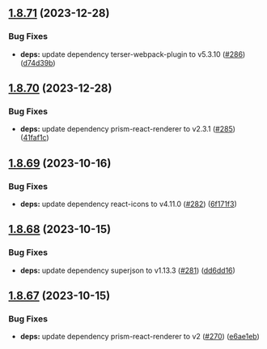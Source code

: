 ## [1.8.71](https://github.com/dds/bosabosa.org/compare/v1.8.70...v1.8.71) (2023-12-28)


### Bug Fixes

* **deps:** update dependency terser-webpack-plugin to v5.3.10 ([#286](https://github.com/dds/bosabosa.org/issues/286)) ([d74d39b](https://github.com/dds/bosabosa.org/commit/d74d39b2e5e44ea602a2c93f8bbc3acf09fba0d6))



## [1.8.70](https://github.com/dds/bosabosa.org/compare/v1.8.69...v1.8.70) (2023-12-28)


### Bug Fixes

* **deps:** update dependency prism-react-renderer to v2.3.1 ([#285](https://github.com/dds/bosabosa.org/issues/285)) ([41faf1c](https://github.com/dds/bosabosa.org/commit/41faf1c41eeb8f03bdf92929b142af67c37e8ff3))



## [1.8.69](https://github.com/dds/bosabosa.org/compare/v1.8.68...v1.8.69) (2023-10-16)


### Bug Fixes

* **deps:** update dependency react-icons to v4.11.0 ([#282](https://github.com/dds/bosabosa.org/issues/282)) ([6f171f3](https://github.com/dds/bosabosa.org/commit/6f171f31fe9d2f403bba8394e667a77003e628e9))



## [1.8.68](https://github.com/dds/bosabosa.org/compare/v1.8.67...v1.8.68) (2023-10-15)


### Bug Fixes

* **deps:** update dependency superjson to v1.13.3 ([#281](https://github.com/dds/bosabosa.org/issues/281)) ([dd6dd16](https://github.com/dds/bosabosa.org/commit/dd6dd1669cba9620754bd59ea488aca32453d654))



## [1.8.67](https://github.com/dds/bosabosa.org/compare/v1.8.66...v1.8.67) (2023-10-15)


### Bug Fixes

* **deps:** update dependency prism-react-renderer to v2 ([#270](https://github.com/dds/bosabosa.org/issues/270)) ([e6ae1eb](https://github.com/dds/bosabosa.org/commit/e6ae1eb9c38ed7f62d114e74eb96db337a9cf834))



